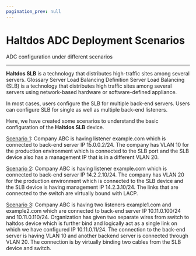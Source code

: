 ```yaml
---
pagination_prev: null
---
```


# Haltdos ADC Deployment Scenarios

ADC configuration under different scenarios

---

**Haltdos SLB** is a technology that distributes high-traffic sites among several servers. Glossary Server Load Balancing Definition Server Load Balancing (SLB) is a technology that distributes high traffic sites among several servers using network-based hardware or software-defined appliance.  

In most cases, users configure the SLB for multiple back-end servers. Users can configure SLB for single as well as multiple back-end listeners.  

Here, we have created some scenarios to understand the basic configuration of the **Haltdos SLB** device.

[Scenario 1](adc/scenario-1.md): Company ABC is having listener example.com which is connected to back-end server IP 15.0.0.2/24. The company has VLAN 10 for the production environment which is connected to the SLB port and the SLB device also has a management IP that is in a different VLAN 20.  

[Scenario 2](adc/scenario-2.md): Company ABC is having listener example.com which is connected to back-end server IP 14.2.2.10/24. The company has VLAN 20 for the production environment which is connected to the SLB  device and the SLB device is having management IP 14.2.3.10/24. The links that are connected to the switch are virtually bound with LACP.  

[Scenario 3](adc/scenario-3.md): Company ABC is having two listeners example1.com and example2.com which are connected to back-end server IP 10.11.0.100/24 and 10.11.0.110/24. Organization has given two separate wires from switch to haltdos device which is further bind and logically act as a single link on which we have configured IP 10.11.0.11​/24. The connection to the back-end server is having VLAN 10 and another backend server is connected through VLAN 20. The connection is by virtually binding two cables from the SLB device and switch.  